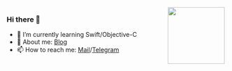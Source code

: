 <img src="https://github-readme-stats.vercel.app/api?username=YiLin-Zhuang&show_icons=true&hide=contribs&theme=ocean_dark&bg_color=30,29323c,485563&title_color=fff&text_color=fff" height="130" align="right" style="margin: 5px; margin-bottom: 20px;"/>

### Hi there 👋
- 🌱 I’m currently learning Swift/Objective-C
- 📝 About me: [Blog](https://yilin.tw)
- 📫 How to reach me: [Mail](mailto:contact@yilin.tw)/[Telegram](https://t.me/sdf0822)
